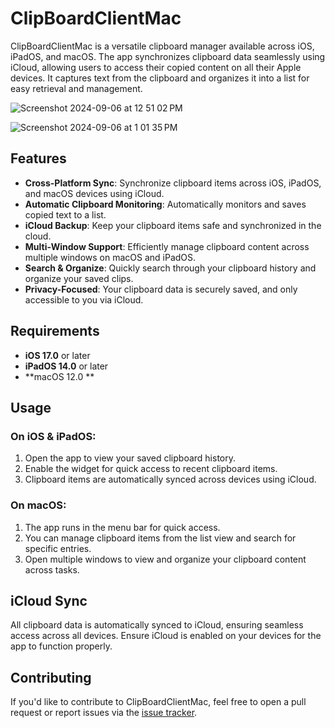 # ClipBoardClientMac

ClipBoardClientMac is a versatile clipboard manager available across iOS, iPadOS, and macOS. The app synchronizes clipboard data seamlessly using iCloud, allowing users to access their copied content on all their Apple devices. It captures text from the clipboard and organizes it into a list for easy retrieval and management.

![Screenshot 2024-09-06 at 12 51 02 PM](https://github.com/user-attachments/assets/90097dc8-0bb5-4720-afcd-faec36084e10)

![Screenshot 2024-09-06 at 1 01 35 PM](https://github.com/user-attachments/assets/6fb0ad76-2056-4dde-8aff-de439eba147c)



## Features

- **Cross-Platform Sync**: Synchronize clipboard items across iOS, iPadOS, and macOS devices using iCloud.
- **Automatic Clipboard Monitoring**: Automatically monitors and saves copied text to a list.
- **iCloud Backup**: Keep your clipboard items safe and synchronized in the cloud.
- **Multi-Window Support**: Efficiently manage clipboard content across multiple windows on macOS and iPadOS.
- **Search & Organize**: Quickly search through your clipboard history and organize your saved clips.
- **Privacy-Focused**: Your clipboard data is securely saved, and only accessible to you via iCloud.

## Requirements

- **iOS 17.0** or later
- **iPadOS 14.0** or later
- **macOS 12.0 **

## Usage

### On iOS & iPadOS:
1. Open the app to view your saved clipboard history.
2. Enable the widget for quick access to recent clipboard items.
3. Clipboard items are automatically synced across devices using iCloud.

### On macOS:
1. The app runs in the menu bar for quick access.
2. You can manage clipboard items from the list view and search for specific entries.
3. Open multiple windows to view and organize your clipboard content across tasks.

## iCloud Sync

All clipboard data is automatically synced to iCloud, ensuring seamless access across all devices. Ensure iCloud is enabled on your devices for the app to function properly.

## Contributing

If you'd like to contribute to ClipBoardClientMac, feel free to open a pull request or report issues via the [issue tracker](#).


